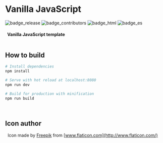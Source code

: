 # Vanilla JavaScript

![badge_release](https://img.shields.io/badge/release-1.0.0-red.svg)
![badge_contributors](https://img.shields.io/badge/contributors-1-orange.svg)
![badge_html](https://img.shields.io/badge/html-5-yellow.svg)
![badge_es](https://img.shields.io/badge/es-6-green.svg)

#### &nbsp; Vanilla JavaScript template <br/><br/>

## How to build

``` bash
# Install dependencies
npm install

# Serve with hot reload at localhost:8080
npm run dev

# Build for production with minification
npm run build
```

<br/>

## Icon author

&nbsp; Icon made by [Freepik](https://www.flaticon.com/authors/freepik) from [www.flaticon.com](http://www.flaticon.com/)